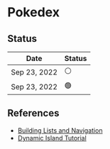 #  Pokedex

## Status

| Date | Status |
| --- | --- |
| Sep 23, 2022 | ⚪️ |
| Sep 23, 2022 | 🟢 |


## References

- [Building Lists and Navigation](https://developer.apple.com/tutorials/swiftui/building-lists-and-navigation)
- [Dynamic Island Tutorial](https://github.com/banjodayo39/DynamicIslandTutorial)
